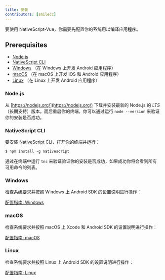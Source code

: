 ```yaml
---
title: 安装
contributors: [smilecc]
---
```


要使用 NativeScript-Vue，你需要先配置你的系统用以编译应用程序。

## Prerequisites

- [Node.js](#nodejs)
- [NativeScript CLI](#nativescript-cli)
- [Windows](#windows) （在 Windows 上开发 Android 应用程序）
- [macOS](#macos) （在 macOS 上开发 iOS 和 Android 应用程序）
- [Linux](#linux) （在 Linux 上开发 Android 应用程序）

### Node.js

从 [https://nodejs.org/](https://nodejs.org/) 下载并安装最新的 Node.js 的 _LTS_ （长期支持）版本。而后重启你的终端，你可以通过运行 `node --version` 来验证你的安装是否成功。

### NativeScript CLI

要安装 NativeScript CLI，打开你的终端并运行：

```shell
$ npm install -g nativescript
```

通过在终端中运行 `tns` 来验证验证你的安装是否成功，如果成功你将会看到所有可用命令的列表。

### Windows

检查系统要求并按照 Windows 上 Android SDK 的设置说明进行操作：

[配置指南: Windows](https://docs.nativescript.org/start/ns-setup-win)

### macOS

检查系统要求并按照 macOS 上 Xcode 和 Android SDK 的设置说明进行操作：

[配置指南: macOS](https://docs.nativescript.org/start/ns-setup-os-x)

### Linux

检查系统要求并按照 Linux 上 Android SDK 的设置说明进行操作：

[配置指南: Linux](https://docs.nativescript.org/start/ns-setup-linux)